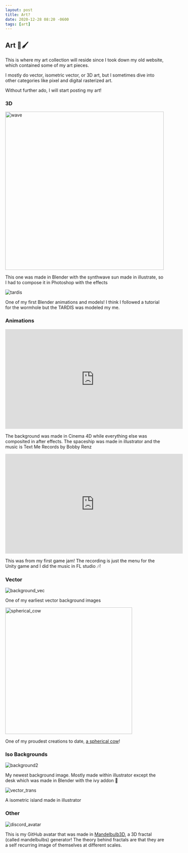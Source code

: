 ```yaml
---
layout: post
title: Art?
date: 2020-12-28 08:20 -0600
tags: [art]
---
```


## Art 🎨🖌️

This is where my art collection will reside since I took down my old website, which contained some of my art pieces. 

I mostly do vector, isometric vector, or 3D art, but I sometimes dive into other categories like pixel and digital rasterized art. 

Without further ado, I will start posting my art!

### 3D

<img src="../assets/img/art/wave.png" alt="wave" style="width:500px" />

This one was made in Blender with the synthwave sun made in illustrate, so I had to compose it in Photoshop with the effects

![tardis](../assets/img/art/tardis.png)

One of my first Blender animations and models! I think I followed a tutorial for the wormhole but the TARDIS was modeled my me.

### Animations

<iframe width="560" height="315" src="https://www.youtube.com/embed/AJ4S-1067gc" frameborder="0" allow="accelerometer; autoplay; clipboard-write; encrypted-media; gyroscope; picture-in-picture" allowfullscreen></iframe>

The background was made in Cinema 4D while everything else was composited in after effects. The spaceship was made in illustrator and the music is Text Me Records by Bobby Renz

<iframe width="560" height="315" src="https://www.youtube.com/embed/c-YdjWh7LDA" frameborder="0" allow="accelerometer; autoplay; clipboard-write; encrypted-media; gyroscope; picture-in-picture" allowfullscreen></iframe>

This was from my first game jam! The recording is just the menu for the Unity game and I did the music in FL studio 🎶!

### Vector

![background_vec](../assets/img/art/background_vec.png)

One of my earliest vector background images

<img src="../assets/img/art/spherical_cow.svg" alt="spherical_cow" style="width:400px" />

One of my proudest creations to date, [a spherical cow](https://en.wikipedia.org/wiki/Spherical_cow)!

### Iso Backgrounds

![background2](../assets/img/art/background2.png)

My newest background image. Mostly made within illustrator except the desk which was made in Blender with the ivy addon 🌱

![vector_trans](../assets/img/art/vector_trans.png)

A isometric island made in illustrator

### Other

![discord_avatar](../assets/img/art/github_avatar.png)

This is my GitHub avatar that was made in [Mandelbulb3D](https://www.mandelbulb.com/2014/mandelbulb-3d-mb3d-fractal-rendering-software/), a 3D fractal (called mandelbulbs) generator! The theory behind fractals are that they are a self recurring image of themselves at different scales. 

